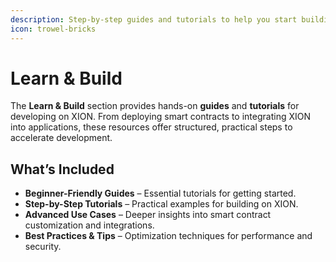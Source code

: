 ```yaml
---
description: Step-by-step guides and tutorials to help you start building on XION.
icon: trowel-bricks
---
```


# Learn & Build

The **Learn & Build** section provides hands-on **guides** and **tutorials** for developing on XION. From deploying smart contracts to integrating XION into applications, these resources offer structured, practical steps to accelerate development.



## **What’s Included**

* **Beginner-Friendly Guides** – Essential tutorials for getting started.
* **Step-by-Step Tutorials** – Practical examples for building on XION.
* **Advanced Use Cases** – Deeper insights into smart contract customization and integrations.
* **Best Practices & Tips** – Optimization techniques for performance and security.
